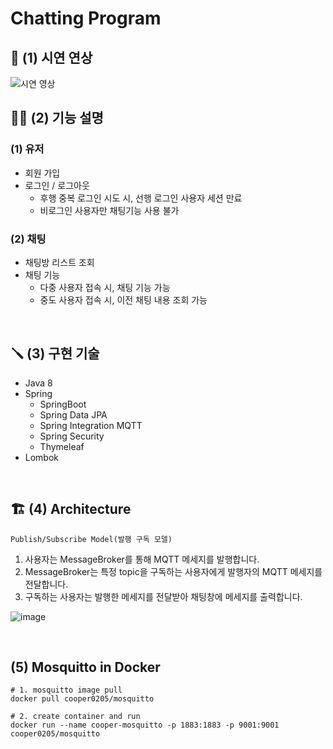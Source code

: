 # Chatting Program

## 🎥 (1) 시연 연상
![시연 영상](https://user-images.githubusercontent.com/48561660/152469640-aa1c5da3-52e7-4bde-a0d3-1efdc234cd0c.gif)

## 👨‍🏫 (2) 기능 설명

### (1) 유저
- 회원 가입
- 로그인 / 로그아웃
    - 후행 중복 로그인 시도 시, 선행 로그인 사용자 세션 만료
    - 비로그인 사용자만 채팅기능 사용 불가

### (2) 채팅
- 채팅방 리스트 조회
- 채팅 기능
    - 다중 사용자 접속 시, 채팅 기능 가능
    - 중도 사용자 접속 시, 이전 채팅 내용 조회 가능

<br>

##  🪛 (3) 구현 기술

- Java 8
- Spring
  - SpringBoot
  - Spring Data JPA
  - Spring Integration MQTT
  - Spring Security
  - Thymeleaf
- Lombok

<br>

## 🏗 (4) Architecture
`Publish/Subscribe Model(발행 구독 모델)`
1. 사용자는 MessageBroker를 통해 MQTT 메세지를 발행합니다.
2. MessageBroker는 특정 topic을 구독하는 사용자에게 발행자의 MQTT 메세지를 전달합니다.
3. 구독하는 사용자는 발행한 메세지를 전달받아 채팅창에 메세지를 출력합니다.

![image](https://user-images.githubusercontent.com/48561660/152463391-c30f1f2c-1fca-4cb8-b5da-e7bb60ce6cd6.png)

<br>

## (5) Mosquitto in Docker
```shell
# 1. mosquitto image pull
docker pull cooper0205/mosquitto

# 2. create container and run
docker run --name cooper-mosquitto -p 1883:1883 -p 9001:9001 cooper0205/mosquitto
```


